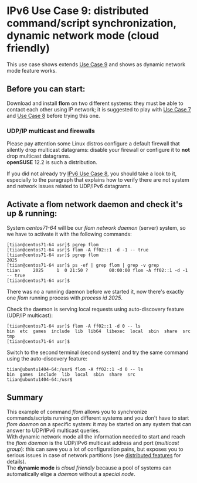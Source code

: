# IPv6 Use Case 9: distributed command/script synchronization, dynamic network mode (cloud friendly)

This use case shows extends [Use Case 9](Use_Case_9.md) and shows as dynamic network mode feature works.

## Before you can start:
Download and install **flom** on two different systems: they must be able to contact each other using IP network; it is suggested to play with [Use Case 7](Use_Case_7.md) and [Use Case 8](Use_Case_8.md) before trying this one.

### UDP/IP multicast and firewalls
Please pay attention some Linux distros configure a default firewall that silently drop multicast datagrams: disable your firewall or configure it to **not** drop multicast datagrams.   
**openSUSE** 12.2 is such a distribution.

If you did not already try [IPv6 Use Case 8](IPv6_Use_Case_8.md), you should take a look to it, especially to the paragraph that explains how to verify there are not system and network issues related to UDP/IPv6 datagrams.

## Activate a flom network daemon and check it's up & running:
System *centos71-64* will be our *flom network daemon* (server) system, so we have to activate it with the following commands:

    [tiian@centos71-64 usr]$ pgrep flom
    [tiian@centos71-64 usr]$ flom -A ff02::1 -d -1 -- true
    [tiian@centos71-64 usr]$ pgrep flom
    2025
    [tiian@centos71-64 usr]$ ps -ef | grep flom | grep -v grep
    tiian     2025     1  0 21:50 ?        00:00:00 flom -A ff02::1 -d -1 -- true
    [tiian@centos71-64 usr]$

There was no a running daemon before we started it, now there's exactly one *flom* running process with *process id 2025*.

Check the daemon is serving local requests using auto-discovery feature (UDP/IP multicast):

    [tiian@centos71-64 usr]$ flom -A ff02::1 -d 0 -- ls
    bin  etc  games  include  lib  lib64  libexec  local  sbin  share  src	tmp
    [tiian@centos71-64 usr]$

Switch to the second terminal (second system) and try the same command using the auto-discovery feature:

    tiian@ubuntu1404-64:/usr$ flom -A ff02::1 -d 0 -- ls
    bin  games  include  lib  local  sbin  share  src
    tiian@ubuntu1404-64:/usr$

## Summary
This example of command *flom* allows you to synchronize commands/scripts running on different systems and you don't have to start *flom daemon* on a specific system: it may be started on any system that can answer to UDP/IPv6 multicast queries.   
With dynamic network mode all the information needed to start and reach the *flom daemon* is the UDP/IPv6 multicast address and port (*multicast group*): this can save you a lot of configuration pains, but exposes you to serious issues in case of network partitions (see [distributed features](../Distributed_Features.md) for details).   
The **dynamic mode** is *cloud friendly* because a pool of systems can automatically elige a *daemon* without a *special node*.
